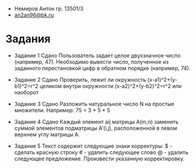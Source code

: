 * Немиров Антон	гр. 13501/3
* an2an96@bk.ru

# Задания #

* Задание 1	Сдано
	Пользователь задает целое двухзначное число (например, 47). Необходимо вывести число, полученное
	из заданного перестановкой цифр в обратном порядке (например, 74).

* Задание 2	Сдано
	Проверить, лежит ли окружность (x-a1)^2+(y-b1)^2=r^2 целиком внутри окружности 
	(x-a2)^2+(y-b2)^2=r^2 или наоборот

* Задание 3	Сдано
	Разложить натуральное число N на простые множители. Например: 75 = 3 * 5 * 5

* Задание 4	Сдано
	Каждый элемент aij матрицы A(m,n) заменить суммой элементов подматрицы A'(i,j), 
	расположенной в левом верхнем углу матрицы A.

* Задание 5	
	Текст содержит следующие знаки корректуры: 
		$ - сделать красную строку
		# - удалить следующее слово
		@ - удалить следующее предложение.
	Произвести указанную корректировку.
